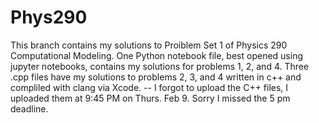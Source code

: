 # Phys290

This branch contains my solutions to Proiblem Set 1 of Physics 290 Computational Modeling.
One Python notebook file, best opened using jupyter notebooks, contains my solutions for problems 1, 2, and 4.
Three .cpp files have my solutions to problems 2, 3, and 4 written in c++ and compliled with clang via Xcode.
-- I forgot to upload the C++ files, I uploaded them at 9:45 PM on Thurs. Feb 9. Sorry I missed the 5 pm deadline.
